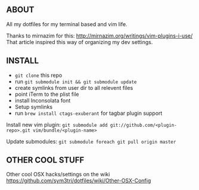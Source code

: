 ABOUT
-----
All my dotfiles for my terminal based and vim life.

Thanks to mirnazim for this:
http://mirnazim.org/writings/vim-plugins-i-use/   
That article inspired this way of organizing my dev settings.


INSTALL
-------

- `git clone` this repo
- run `git submodule init && git submodule update`
- create symlinks from user dir to all relevent files
- point iTerm to the plist file
- install Inconsolata font
- Setup symlinks
- run `brew install ctags-exuberant` for tagbar plugin support

Install new vim plugin: `git submodule add git://github.com/<plugin-repo>.git vim/bundle/<plugin-name>`

Update submodules: `git submodule foreach git pull origin master`

OTHER COOL STUFF
---

Other cool OSX hacks/settings on the wiki https://github.com/sym3tri/dotfiles/wiki/Other-OSX-Config
